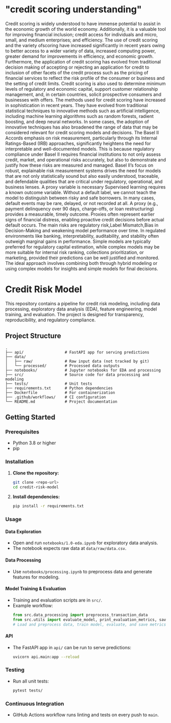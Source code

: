 # "credit scoring understanding" 
Credit scoring is widely understood to have immense potential to assist in the economic growth of the world economy. Additionally, it is a valuable tool for improving financial inclusion; credit access for individuals and micro, small, and medium enterprises; and efficiency.
The use of credit scoring and the variety ofscoring have increased significantly in recent years owing to better access to a wider variety of data, increased computing power, greater demand for improvements in efficiency, and economic growth.
Furthermore, the application of credit scoring has evolved from traditional decision making of accepting or rejecting an application for credit to inclusion of other facets of the credit process such as the pricing of financial services to reflect the risk profile of the consumer or business and the setting of credit limits. Credit scoring is also used to determine minimum levels of regulatory and economic capital, support customer relationship
management, and, in certain countries, solicit prospective consumers and businesses with offers.
The methods used for credit scoring have increased in sophistication in recent years. They have evolved from traditional statistical techniques to innovative methods such as artificial intelligence, including machine learning algorithms such as random forests,  radient boosting, and deep neural networks. In some cases, the adoption of innovative
techniques has also broadened the range of data that may be considered relevant for credit scoring models and decisions.
The Basel II Accords emphasis on risk measurement, particularly through its Internal Ratings-Based (IRB) approaches, significantly heightens the need for interpretable and well-documented models. This is because regulatory compliance under Basel II requires financial institutions to not only assess credit, market, and operational risks accurately, but also to demonstrate and justify how these risks are measured and managed. Basel II’s focus on robust, explainable risk measurement systems drives the need for models that are not only statistically sound but also easily understood, traceable, and defendable qualities that are critical under regulatory, operational, and business lenses.
A proxy variable is necessary Supervised learning requires a known outcome variable. Without a default label, we cannot teach the model to distinguish between risky and safe borrowers. In many cases, default events may be rare, delayed, or not recorded at all. A proxy (e.g., payment delinquency over 90 days, charge-offs, or loan restructuring) provides a measurable, timely outcome. Proxies often represent earlier signs of financial distress, enabling proactive credit decisions before actual default occurs.
The main risks are regulatory risk,Label Mismatch,Bias in Decision-Making and weakening model performance over time.
In regulated environments like banking, interpretability, auditability, and stability often outweigh marginal gains in performance. Simple models are typically preferred for regulatory capital estimation, while complex models may be more suitable for internal risk ranking, collections prioritization, or marketing, provided their predictions can be well justified and monitored. The ideal approach involves combining both through hybrid modeling or using complex models for insights and simple models for final decisions.
# Credit Risk Model

This repository contains a pipeline for credit risk modeling, including data processing, exploratory data analysis (EDA), feature engineering, model training, and evaluation. The project is designed for transparency, reproducibility, and regulatory compliance.

## Project Structure

```
.
├── api/                  # FastAPI app for serving predictions
├── data/
│   ├── raw/              # Raw input data (not tracked by git)
│   └── processed/        # Processed data outputs
├── notebooks/            # Jupyter notebooks for EDA and processing
├── src/                  # Source code for data processing and modeling
├── tests/                # Unit tests
├── requirements.txt      # Python dependencies
├── Dockerfile            # For containerization
├── .github/workflows/    # CI configuration
└── README.md             # Project documentation
```

## Getting Started

### Prerequisites

- Python 3.8 or higher
- pip

### Installation

1. **Clone the repository:**
    ```sh
    git clone <repo-url>
    cd credit-risk-model
    ```

2. **Install dependencies:**
    ```sh
    pip install -r requirements.txt
    ```

### Usage

#### Data Exploration

- Open and run `notebooks/1.0-eda.ipynb` for exploratory data analysis.
- The notebook expects raw data at `data/raw/data.csv`.

#### Data Processing

- Use `notebooks/processing.ipynb` to preprocess data and generate features for modeling.

#### Model Training & Evaluation

- Training and evaluation scripts are in `src/`.
- Example workflow:
    ```python
    from src.data_processing import preprocess_transaction_data
    from src.utils import evaluate_model, print_evaluation_metrics, save_evaluation_metrics
    # Load and preprocess data, train model, evaluate, and save metrics
    ```

#### API

- The FastAPI app in `api/` can be run to serve predictions:
    ```sh
    uvicorn api.main:app --reload
    ```

### Testing

- Run all unit tests:
    ```sh
    pytest tests/
    ```

### Continuous Integration

- GitHub Actions workflow runs linting and tests on every push to `main`.




